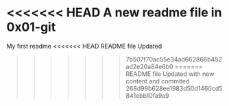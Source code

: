 <<<<<<< HEAD
A new readme file in 0x01-git
=======
My first readme
<<<<<<< HEAD
README file Updated
>>>>>>> 7b507f70ac55e34ad662866b452ad2e20a84e6b0
=======
README file Updated with new content and commited
>>>>>>> 268d99b628ee1983d50d1460cd5841ebb10fa9a9
